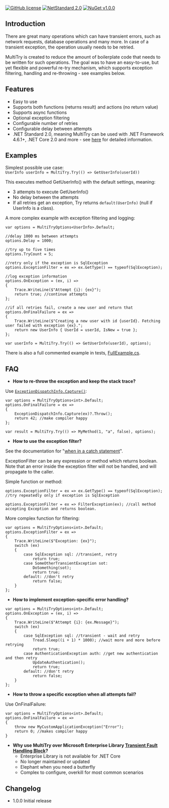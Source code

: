[![GitHub license](https://img.shields.io/badge/licence-MPL%202.0-brightgreen.svg)](https://github.com/SanderSade/UrlShortener/blob/master/LICENSE)
[![NetStandard 2.0](https://img.shields.io/badge/-.NET%20Standard%202.0-green.svg)](https://github.com/dotnet/standard/blob/master/docs/versions/netstandard2.0.md)
[![NuGet v1.0.0](https://img.shields.io/badge/NuGet-v1.0.0-lightgrey.svg)](https://www.nuget.org/packages/Sander.MultiTry/)

## Introduction
There are great many operations which can have transient errors, such as network requests, database operations and many more. In case of a transient exception, the operation usually needs to be retried.

MultiTry is created to reduce the amount of boilerplate code that needs to be written for such operations. The goal was to have an easy-to-use, but yet flexible and powerful re-try mechanism, which supports exception filtering, handling and re-throwing - see examples below.


## Features
* Easy to use
* Supports both functions (returns result) and actions (no return value)
* Supports async functions
* Optional exception filtering
* Configurable number of retries
* Configurable delay between attempts
* .NET Standard 2.0, meaning MultiTry can be used with .NET Framework 4.6.1+, .NET Core 2.0 and more - see [here](https://github.com/dotnet/standard/blob/master/docs/versions.md) for detailed information.


## Examples
Simplest possible use case:  
`UserInfo userInfo = MultiTry.Try(() => GetUserInfo(userId))`

This executes method GetUserInfo() with the default settings, meaning:
* 3 attempts to execute GetUserInfo()
* No delay between the attempts
* If all retries get an exception, Try returns `default(UserInfo)` (null if UserInfo is a class).

A more complex example with exception filtering and logging:
```
var options = MultiTryOptions<UserInfo>.Default;

//delay 1000 ms between attempts
options.Delay = 1000;

//try up to five times
options.TryCount = 5;

//retry only if the exception is SqlException
options.ExceptionFilter = ex => ex.GetType() == typeof(SqlException);

//log exception information
options.OnException = (ex, i) =>
{
	Trace.WriteLine($"Attempt {i}: {ex}");
	return true; //continue attempts	
};

//if all retries fail, create a new user and return that
options.OnFinalFailure = ex =>
{
	Trace.WriteLine($"Creating a new user with id {userId}. Fetching user failed with exception {ex}.";
	return new UserInfo { UserId = userId, IsNew = true }; 
};

var userInfo = MultiTry.Try(() => GetUserInfo(userId), options);
```

There is also a full commented example in tests, [FullExample.cs](https://github.com/SanderSade/Sander.MultiTry/blob/master/Sander.MultiTry.Tests/FullExample.cs).


## FAQ

* **How to re-throw the exception and keep the stack trace?**

Use [`ExceptionDispatchInfo.Capture()`](https://docs.microsoft.com/en-us/dotnet/api/system.runtime.exceptionservices.exceptiondispatchinfo.capture?f1url=https%3A%2F%2Fmsdn.microsoft.com%2Fquery%2Fdev15.query%3FappId%3DDev15IDEF1%26l%3DEN-US%26k%3Dk(System.Runtime.ExceptionServices.ExceptionDispatchInfo.Capture);k(TargetFrameworkMoniker-.NETFramework,Version%3Dv4.7.1);k(DevLang-csharp)%26rd%3Dtrue&view=netframework-4.7.2):
```
var options = MultiTryOptions<int>.Default;
options.OnFinalFailure = ex =>
{
	ExceptionDispatchInfo.Capture(ex)?.Throw();
	return 42; //make compiler happy
};

var result = MultiTry.Try(() => MyMethod(1, "a", false), options);

```
* **How to use the exception filter?**

See the documentation for "[when in a catch statement](https://docs.microsoft.com/en-us/dotnet/csharp/language-reference/keywords/when#when-in-a-catch-statement)".

ExceptionFilter can be any expression or method which returns boolean. Note that an error inside the exception filter will not be handled, and will propagate to the caller.

Simple function or method:
```
options.ExceptionFilter = ex => ex.GetType() == typeof(SqlException); //try repeatedly only if exception is SqlException

options.ExceptionFilter = ex => FilterException(ex); //call method accepting Exception and returns boolean.
```

More complex function for filtering:
```
var options = MultiTryOptions<int>.Default;
options.ExceptionFilter = ex =>
{
	Trace.WriteLine($"Exception: {ex}");
	switch (ex)
	{
		case SqlException sql: //transient, retry
			return true;
		case SomeOtherTransientException sot:
			DoSomething(sot);
			return true;	
		default: //don't retry
			return false;
	}
};
```
* **How to implement exception-specific error handling?**


```
var options = MultiTryOptions<int>.Default;
options.OnException = (ex, i) =>
{
	Trace.WriteLine($"Attempt {i}: {ex.Message}");
	switch (ex)
	{
		case SqlException sql: //transient - wait and retry
			Tread.Sleep((i + 1) * 1000); //wait more and more before retrying
			return true;
		case AuthenticationException auth: //get new authentication and then retry
			UpdateAuthentication();
			return true;
		default: //don't retry
			return false;
	}
};
```

* **How to throw a specific exception when all attempts fail?**

Use OnFinalFailure:
```
var options = MultiTryOptions<int>.Default;
options.OnFinalFailure = ex =>
{
	throw new MyCustomApplicationException("Error");
	return 0; //makes compiler happy
}
```
* **Why use MultiTry over Microsoft Enterprise Library [Transient Fault Handling Block](https://msdn.microsoft.com/en-us/library/hh680934(v=pandp.50).aspx)?**
  - Enterprise Library is not available for .NET Core
  - No longer maintained or updated
  - Elephant when you need a butterfly
  - Complex to configure, overkill for most common scenarios
  
## Changelog
* 1.0.0 Initial release